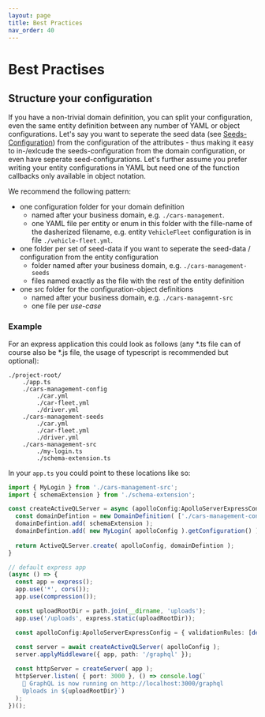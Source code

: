 ```yaml
---
layout: page
title: Best Practices
nav_order: 40
---
```


# Best Practises

## Structure your configuration 

If you have a non-trivial domain definition, you can split your configuration, even the same entity definition 
between any number of YAML or object configurations. 
Let's say you want to seperate the seed data (see [Seeds-Configuration](./seeds-configuration.md)) 
from the configuration of the attributes - thus making it easy to in-/exlcude the seeds-configuration from the domain configuration, or even have seperate seed-configurations.
Let's further assume you prefer writing your entity configurations in YAML but need one of the function callbacks
only available in object notation. 

We recommend the following pattern: 

  * one configuration folder for your domain definition
    * named after your business domain, e.g. `./cars-management`.
    * one YAML file per entity or enum in this folder with the fille-name of the dasherized filename, e.g. entity
    `VehicleFleet` configuration is in file `./vehicle-fleet.yml`. 
  * one folder per set of seed-data if you want to seperate the seed-data / configuration from the 
    entity configuration  
    * folder named after your business domain, e.g. `./cars-management-seeds`
    * files named exactly as the file with the rest of the entity definition
  * one src folder for the configuration-object definitions
    * named after your business domain, e.g. `./cars-managemnt-src`
    * one file per _use-case_  


### Example

For an express application this could look as follows (any *.ts file can of course also be *.js file, the usage
of typescript is recommended but optional): 

```
./project-root/
    ./app.ts
    ./cars-management-config
        ./car.yml
        ./car-fleet.yml
        ./driver.yml
    ./cars-management-seeds
        ./car.yml
        ./car-fleet.yml
        ./driver.yml
    ./cars-management-src
        ./my-login.ts
        ./schema-extension.ts
```

In your `app.ts` you could point to these locations like so: 

```typescript
import { MyLogin } from './cars-management-src';
import { schemaExtension } from './schema-extension';

const createActiveQLServer = async (apolloConfig:ApolloServerExpressConfig) => {
  const domainDefintion = new DomainDefinition( ['./cars-management-config', './cars-management-seeds'] );
  domainDefintion.add( schemaExtension );
  domainDefintion.add( new MyLogin( apolloConfig ).getConfiguration() );
  
  return ActiveQLServer.create( apolloConfig, domainDefintion );
}

// default express app
(async () => {
  const app = express();
  app.use('*', cors());
  app.use(compression());

  const uploadRootDir = path.join(__dirname, 'uploads');
  app.use('/uploads', express.static(uploadRootDir));

  const apolloConfig:ApolloServerExpressConfig = { validationRules: [depthLimit(7)] };
  
  const server = await createActiveQLServer( apolloConfig );
  server.applyMiddleware({ app, path: '/graphql' });

  const httpServer = createServer( app );
  httpServer.listen( { port: 3000 }, () => console.log(` 
    🚀 GraphQL is now running on http://localhost:3000/graphql 
    Uploads in ${uploadRootDir}`)
  );
})();

```


